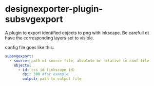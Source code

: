# designexporter-plugin-subsvgexport
A plugin to export identified objects to png with inkscape.
Be carefull ot have the corresponding layers set to visible.

config file goes like this:
```yaml
subsvgexport:
  - source: path of source file, absolute or relative to conf file
    objects:
      - id: css id (inkscape id)
        dpi: 300 #for example
        output: path to output file
```
